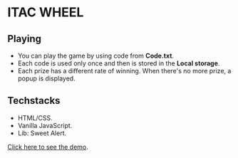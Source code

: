 # ITAC WHEEL

## Playing
* You can play the game by using code from **Code.txt**.
* Each code is used only once and then is stored in the **Local storage**.
* Each prize has a different rate of winning. When there's no more prize, a popup is displayed.

## Techstacks
* HTML/CSS.
* Vanilla JavaScript.
* Lib: Sweet Alert.


[Click here to see the demo](https://huy27201.github.io/ITACWheelTest).
